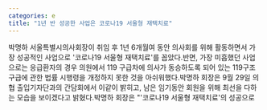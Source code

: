 ```yaml
---
categories: e
title: "1년 반 성공한 사업은 코로나19 서울형 재택치료"
---
```

박명하 서울특별시의사회장이 취임 후 1년 6개월여 동안 의사회를 위해 활동하면서 가장 성공적인 사업으로 &#39;코로나19 서울형 재택치료&#39;를 꼽았다.반면, 가장 미흡했던 사업으로는 응급환자의 경우 의원에서 119 구급차에 의사가 동승하도록 되어 있는 119구조 구급에 관한 법률 시행령을 개정하지 못한 것을 아쉬워했다.박명하 회장은 9월 29일 의협 출입기자단과의 간담회에서 이같이 밝히고, 남은 임기동안 회원을 위해 최선을 다하는 모습을 보이겠다고 밝혔다.박명하 회장은 "&#39;코로나19 서울형 재택치료&#39;의 성공으로